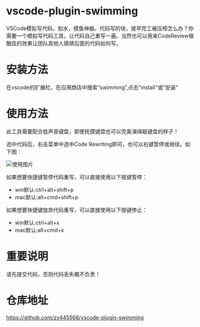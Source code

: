 # vscode-plugin-swimming
VSCode模拟写代码，划水，摸鱼神器。代码写的快，提早完工被压榨怎么办？你需要一个模拟写代码工具，让代码自己重写一遍。当然也可以用来CodeReview做酷炫的效果让团队其他人猜猜后面的代码如何写。

# 安装方法
在vscode的扩展栏，在应用商店中搜索“swimming”,点击"install"或“安装”

# 使用方法
此工具需要配合低声音键盘，即使抚摸键盘也可以完美演绎敲键盘的样子！

选中代码后，右击菜单中选中Code Rewriting即可，也可以右键暂停或继续。如下图：

![使用图片](https://raw.githubusercontent.com/zy445566/vscode-plugin-swimming/master/cr.png)

如果想要快捷键暂停代码重写，可以直接使用以下按键暂停：
* win默认:ctrl+alt+shift+p
* mac默认:alt+cmd+shift+p

如果想要快捷键放弃代码重写，可以直接使用以下按键停止：
* win默认:ctrl+alt+x
* mac默认:alt+cmd+x

# 重要说明
请先提交代码，否则代码丢失概不负责！

# 仓库地址
https://github.com/zy445566/vscode-plugin-swimming
